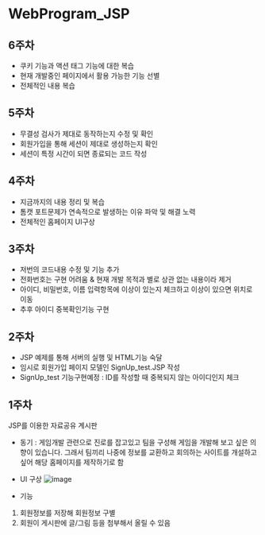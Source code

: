 # WebProgram_JSP

6주차
-------------------------------------------------------------------------------
- 쿠키 기능과 액션 태그 기능에 대한 복습
- 현재 개발중인 페이지에서 활용 가능한 기능 선별
- 전체적인 내용 복습 


5주차
-------------------------------------------------------------------------------
- 무결성 검사가 제대로 동작하는지 수정 및 확인 
- 회원가입을 통해 세션이 제대로 생성하는지 확인
- 세션이 특정 시간이 되면 종료되는 코드 작성

4주차
-------------------------------------------------------------------------------
- 지금까지의 내용 정리 및 복습
- 톰캣 포트문제가 연속적으로 발생하는 이유 파악 및 해결 노력
- 전체적인 홈페이지 UI구상

3주차
-------------------------------------------------------------------------------
- 저번의 코드내용 수정 및 기능 추가
- 전화번호는 구현 어려움 & 현재 개발 목적과 별로 상관 없는 내용이라 제거
- 아이디, 비밀번호, 이름 입력항목에 이상이 있는지 체크하고 이상이 있으면 위치로 이동
- 추후 아이디 중복확인기능 구현


2주차
-------------------------------------------------------------------------------
- JSP 예제를 통해 서버의 실행 및 HTML기능 숙달
- 임시로 회원가입 페이지 모델인 SignUp_test.JSP 작성
- SignUp_test 기능구현예정 : ID를 작성할 때 중복되지 않는 아이디인지 체크
 


1주차
-------------------------------------------------------------------------------
JSP를 이용한 자료공유 계시판

- 동기 : 게임개발 관련으로 진로를 잡고있고 팀을 구성해 게임을 개발해 보고 싶은 의향이 있습니다. 그래서 팀끼리 나중에 정보를 교환하고 회의하는 사이트를 개설하고 싶어 해당 홈페이지를 제작하기로 함

- UI 구상
![image](https://user-images.githubusercontent.com/95271493/159148429-f687fa24-55e8-4f8a-881a-8e8f6f9db10e.png)

- 기능
1. 회원정보를 저장해 회원정보 구별
2. 회원이 게시판에 글/그림 등을 첨부해서 올릴 수 있음
